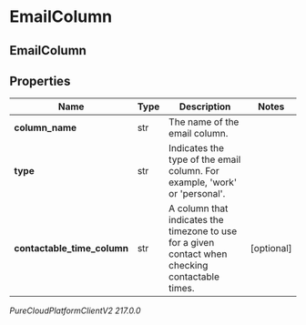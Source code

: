 # EmailColumn

## EmailColumn

## Properties

|Name | Type | Description | Notes|
|------------ | ------------- | ------------- | -------------|
| **column_name** | str | The name of the email column. | |
| **type** | str | Indicates the type of the email column. For example, &#39;work&#39; or &#39;personal&#39;. | |
| **contactable_time_column** | str | A column that indicates the timezone to use for a given contact when checking contactable times. | [optional] |



_PureCloudPlatformClientV2 217.0.0_
